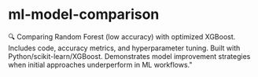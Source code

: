 # ml-model-comparison
🔍 Comparing Random Forest (low accuracy) with optimized XGBoost. Includes code, accuracy metrics, and hyperparameter tuning. Built with Python/scikit-learn/XGBoost. Demonstrates model improvement strategies when initial approaches underperform in ML workflows."
